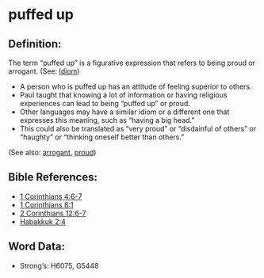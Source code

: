 # puffed up

## Definition:

The term “puffed up” is a figurative expression that refers to being proud or arrogant. (See: [Idiom](../../translate/figs-idiom))

* A person who is puffed up has an attitude of feeling superior to others.
* Paul taught that knowing a lot of information or having religious experiences can lead to being “puffed up” or proud.
* Other languages may have a similar idiom or a different one that expresses this meaning, such as “having a big head.”
* This could also be translated as “very proud” or “disdainful of others” or “haughty” or “thinking oneself better than others.”

(See also: [arrogant](../other/arrogant.md), [proud](../other/proud.md))

## Bible References:

* [1 Corinthians 4:6-7](rc://en/tn/help/1co/04/06)
* [1 Corinthians 8:1](rc://en/tn/help/1co/08/01)
* [2 Corinthians 12:6-7](rc://en/tn/help/2co/12/06)
* [Habakkuk 2:4](rc://en/tn/help/hab/02/04)

## Word Data:

* Strong’s: H6075, G5448
